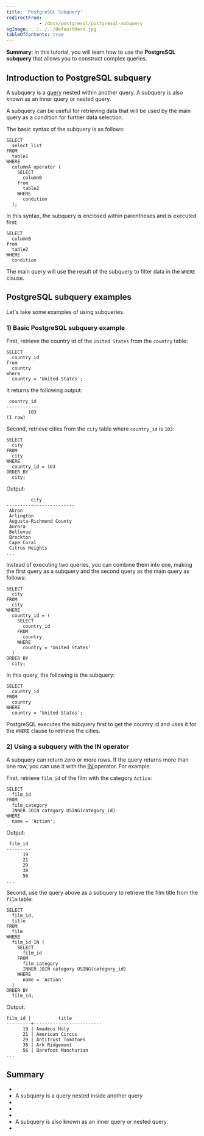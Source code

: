 ```yaml
---
title: 'PostgreSQL Subquery'
redirectFrom: 
            - /docs/postgresql/postgresql-subquery
ogImage: ../../../defaultHero.jpg
tableOfContents: true
---
```



**Summary**: in this tutorial, you will learn how to use the **PostgreSQL subquery** that allows you to construct complex queries.





## Introduction to PostgreSQL subquery





A subquery is a [query](/docs/postgresql/postgresql-select) nested within another query. A subquery is also known as an inner query or nested query.





A subquery can be useful for retrieving data that will be used by the main query as a condition for further data selection.





The basic syntax of the subquery is as follows:





```
SELECT
  select_list
FROM
  table1
WHERE
  columnA operator (
    SELECT
      columnB
    from
      table2
    WHERE
      condition
  );
```





In this syntax, the subquery is enclosed within parentheses and is executed first:





```
SELECT
  columnB
from
  table2
WHERE
  condition
```





The main query will use the result of the subquery to filter data in the `WHERE` clause.





## PostgreSQL subquery examples





Let's take some examples of using subqueries.





### 1) Basic PostgreSQL subquery example





First, retrieve the country id of the `United States` from the `country` table:





```
SELECT
  country_id
from
  country
where
  country = 'United States';
```





It returns the following output:





```
 country_id
------------
        103
(1 row)
```





Second, retrieve cities from the `city` table where `country_id` is `103`:





```
SELECT
  city
FROM
  city
WHERE
  country_id = 103
ORDER BY
  city;
```





Output:





```
         city
-------------------------
 Akron
 Arlington
 Augusta-Richmond County
 Aurora
 Bellevue
 Brockton
 Cape Coral
 Citrus Heights
...
```





Instead of executing two queries, you can combine them into one, making the first query as a subquery and the second query as the main query as follows:





```
SELECT
  city
FROM
  city
WHERE
  country_id = (
    SELECT
      country_id
    FROM
      country
    WHERE
      country = 'United States'
  )
ORDER BY
  city;
```





In this query, the following is the subquery:





```
SELECT
  country_id
FROM
  country
WHERE
  country = 'United States';
```





PostgreSQL executes the subquery first to get the country id and uses it for the `WHERE` clause to retrieve the cities.





### 2) Using a subquery with the IN operator





A subquery can return zero or more rows. If the query returns more than one row, you can use it with the [IN ](/docs/postgresql/postgresql-in "PostgreSQL IN")operator. For example:





First, retrieve `film_id` of the film with the category `Action`:





```
SELECT
  film_id
FROM
  film_category
  INNER JOIN category USING(category_id)
WHERE
  name = 'Action';
```





Output:





```
 film_id
---------
      19
      21
      29
      38
      56
...
```





Second, use the query above as a subquery to retrieve the film title from the `film` table:





```
SELECT
  film_id,
  title
FROM
  film
WHERE
  film_id IN (
    SELECT
      film_id
    FROM
      film_category
      INNER JOIN category USING(category_id)
    WHERE
      name = 'Action'
  )
ORDER BY
  film_id;
```





Output:





```
film_id |          title
---------+-------------------------
      19 | Amadeus Holy
      21 | American Circus
      29 | Antitrust Tomatoes
      38 | Ark Ridgemont
      56 | Barefoot Manchurian
...
```





## Summary





- 
- A subquery is a query nested inside another query
- 
-
- 
- A subquery is also known as an inner query or nested query.
- 


